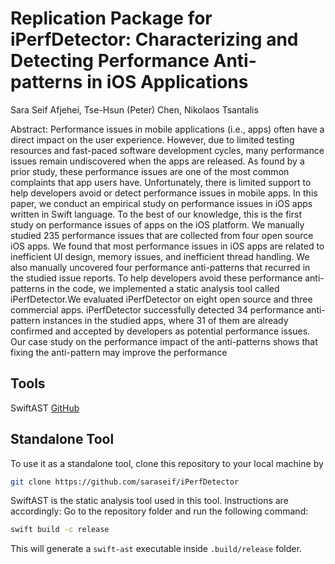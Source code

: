 # Replication Package for iPerfDetector: Characterizing and Detecting Performance Anti-patterns in iOS Applications

Sara Seif Afjehei, Tse-Hsun (Peter) Chen, Nikolaos Tsantalis

Abstract: Performance issues in mobile applications (i.e., apps) often have a direct impact on the user experience. However, due to limited testing resources and fast-paced software development cycles, many performance issues remain undiscovered when the apps are released. As found by a prior study, these performance issues are one of the most common complaints that app users have. Unfortunately, there is limited support to help developers avoid or detect
performance issues in mobile apps.
In this paper, we conduct an empirical study on performance issues in iOS apps written in Swift language. To the best of our knowledge, this is the first study on performance issues of apps on the iOS platform. We manually studied 235 performance issues that are collected from four open source iOS apps. We found that most performance issues in iOS apps are related to inefficient UI design, memory issues, and inefficient thread handling. We also manually uncovered four performance anti-patterns that recurred in the studied issue reports. To help developers avoid these performance anti-patterns in the code, we implemented a static analysis tool called iPerfDetector.We evaluated iPerfDetector on eight open source and three commercial apps. iPerfDetector successfully detected 34 performance anti-pattern instances in the studied apps, where 31 of them are already confirmed and accepted by developers as potential performance issues. Our case study on the performance impact of the anti-patterns shows that fixing the anti-pattern may improve the performance


## Tools
SwiftAST [GitHub](https://github.com/yanagiba/swift-ast)

## Standalone Tool

To use it as a standalone tool, clone this repository to your local machine by

```bash
git clone https://github.com/saraseif/iPerfDetector
```

SwiftAST is the static analysis tool used in this tool. Instructions are accordingly:
Go to the repository folder and run the following command:

```bash
swift build -c release
```

This will generate a `swift-ast` executable inside `.build/release` folder.
